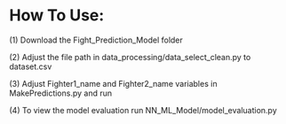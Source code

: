 # How To Use:


(1) Download the Fight_Prediction_Model folder 

(2) Adjust the file path in data_processing/data_select_clean.py to dataset.csv

(3) Adjust Fighter1_name and Fighter2_name variables in MakePredictions.py and run

(4) To view the model evaluation run NN_ML_Model/model_evaluation.py
